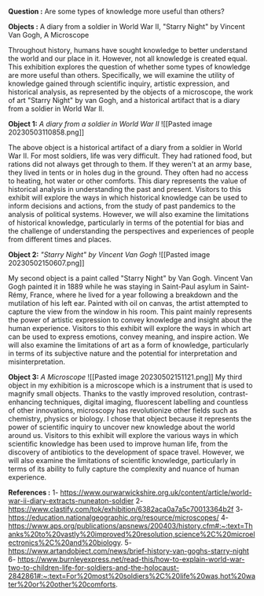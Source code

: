 
**Question :** Are some types of knowledge more useful than others?

**Objects :**  A diary from a soldier in World War II, "Starry Night"  by Vincent Van Gogh, A Microscope



Throughout history, humans have sought knowledge to better understand the world and our place in it. However, not all knowledge is created equal. This exhibition explores the question of whether some types of knowledge are more useful than others. Specifically, we will examine the utility of knowledge gained through scientific inquiry, artistic expression, and historical analysis, as represented by the objects of a microscope, the work of art "Starry Night" by van Gogh, and a historical artifact that is a diary from a soldier in World War II.


**Object 1:** *A diary from a soldier in World War II*
![[Pasted image 20230503110858.png]]

The above object is a historical artifact of a diary from a soldier in World War II. For most soldiers, life was very difficult. They had rationed food, but rations did not always get through to them. If they weren't at an army base, they lived in tents or in holes dug in the ground. They often had no access to heating, hot water or other comforts.
This diary represents the value of historical analysis in understanding the past and present. Visitors to this exhibit will explore the ways in which historical knowledge can be used to inform decisions and actions, from the study of past pandemics to the analysis of political systems. However, we will also examine the limitations of historical knowledge, particularly in terms of the potential for bias and the challenge of understanding the perspectives and experiences of people from different times and places. 




**Object 2:** *"Starry Night"  by Vincent Van Gogh*
![[Pasted image 20230502150607.png]]

My second object is a paint called "Starry Night" by Van Gogh. Vincent Van Gogh painted it in 1889 while he was staying in Saint-Paul asylum in Saint-Rémy, France, where he lived for a year following a breakdown and the mutilation of his left ear. Painted with oil on canvas, the artist attempted to capture the view from the window in his room.
This paint mainly represents the power of artistic expression to convey knowledge and insight about the human experience. Visitors to this exhibit will explore the ways in which art can be used to express emotions, convey meaning, and inspire action. We will also examine the limitations of art as a form of knowledge, particularly in terms of its subjective nature and the potential for interpretation and misinterpretation.

**Object 3:** *A Microscope*
![[Pasted image 20230502151121.png]]
My third object in my exhibition is a microscope which is a instrument that is used to magnify small objects. Thanks to the vastly improved resolution, contrast-enhancing techniques, digital imaging, fluorescent labelling and countless of other innovations, microscopy has revolutionize other fields such as chemistry, physics or biology.
I chose that object because it represents the power of scientific inquiry to uncover new knowledge about the world around us. Visitors to this exhibit will explore the various ways in which scientific knowledge has been used to improve human life, from the discovery of antibiotics to the development of space travel. However, we will also examine the limitations of scientific knowledge, particularly in terms of its ability to fully capture the complexity and nuance of human experience. 


**References :**
1- https://www.ourwarwickshire.org.uk/content/article/world-war-ii-diary-extracts-nuneaton-soldier
2- https://www.clastify.com/tok/exhibition/6382aca0a7a5c70013364b2f
3- https://education.nationalgeographic.org/resource/microscopes/
4- https://www.aps.org/publications/apsnews/200403/history.cfm#:~:text=Thanks%20to%20vastly%20improved%20resolution,science%2C%20microelectronics%2C%20and%20biology.
5- https://www.artandobject.com/news/brief-history-van-goghs-starry-night
6- https://www.burnleyexpress.net/read-this/how-to-explain-world-war-two-to-children-life-for-soldiers-and-the-holocaust-2842861#:~:text=For%20most%20soldiers%2C%20life%20was,hot%20water%20or%20other%20comforts.

  
